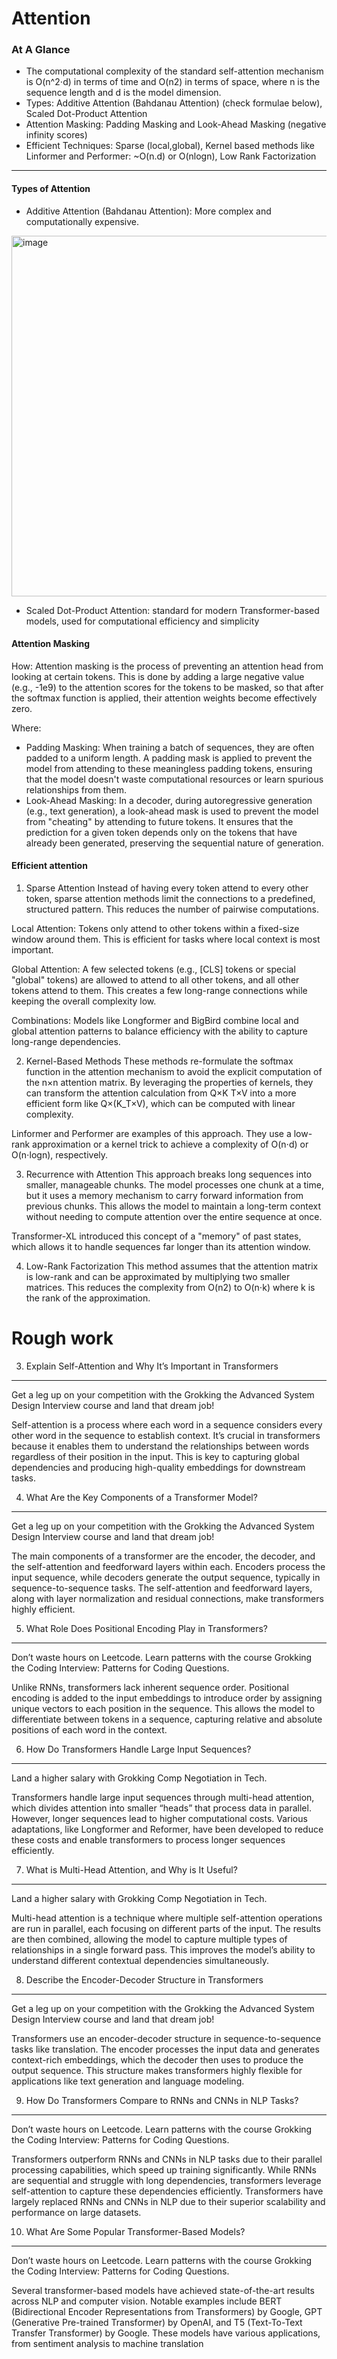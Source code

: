 # Attention
### At A Glance

* The computational complexity of the standard self-attention mechanism is O(n^2⋅d) in terms of time and O(n2) in terms of space, where n is the sequence length and d is the model dimension.
* Types: Additive Attention (Bahdanau Attention) (check formulae below), Scaled Dot-Product Attention
* Attention Masking: Padding Masking and Look-Ahead Masking (negative infinity scores)
* Efficient Techniques: Sparse (local,global), Kernel based methods like Linformer and Performer: ~O(n.d) or O(nlogn), Low Rank Factorization
---

#### Types of Attention
* Additive Attention (Bahdanau Attention): More complex and computationally expensive.
<img width="779" height="577" alt="image" src="https://github.com/user-attachments/assets/535ef0eb-4ed4-4fa6-af4a-102ba07133a1" />

* Scaled Dot-Product Attention: standard for modern Transformer-based models, used for computational efficiency and simplicity

#### Attention Masking
How: Attention masking is the process of preventing an attention head from looking at certain tokens. This is done by adding a large negative value (e.g., -1e9) to the attention scores for the tokens to be masked, so that after the softmax function is applied, their attention weights become effectively zero.

Where: 
* Padding Masking: When training a batch of sequences, they are often padded to a uniform length. A padding mask is applied to prevent the model from attending to these meaningless padding tokens, ensuring that the model doesn't waste computational resources or learn spurious relationships from them.
* Look-Ahead Masking: In a decoder, during autoregressive generation (e.g., text generation), a look-ahead mask is used to prevent the model from "cheating" by attending to future tokens. It ensures that the prediction for a given token depends only on the tokens that have already been generated, preserving the sequential nature of generation.

#### Efficient attention
1. Sparse Attention
Instead of having every token attend to every other token, sparse attention methods limit the connections to a predefined, structured pattern. This reduces the number of pairwise computations.

Local Attention: Tokens only attend to other tokens within a fixed-size window around them. This is efficient for tasks where local context is most important.

Global Attention: A few selected tokens (e.g., [CLS] tokens or special "global" tokens) are allowed to attend to all other tokens, and all other tokens attend to them. This creates a few long-range connections while keeping the overall complexity low.

Combinations: Models like Longformer and BigBird combine local and global attention patterns to balance efficiency with the ability to capture long-range dependencies.

2. Kernel-Based Methods
These methods re-formulate the softmax function in the attention mechanism to avoid the explicit computation of the n×n attention matrix. By leveraging the properties of kernels, they can transform the attention calculation from Q×K T×V into a more efficient form like Q×(K_T×V), which can be computed with linear complexity.

Linformer and Performer are examples of this approach. They use a low-rank approximation or a kernel trick to achieve a complexity of O(n⋅d) or O(n⋅logn), respectively.

3. Recurrence with Attention
This approach breaks long sequences into smaller, manageable chunks. The model processes one chunk at a time, but it uses a memory mechanism to carry forward information from previous chunks. This allows the model to maintain a long-term context without needing to compute attention over the entire sequence at once.

Transformer-XL introduced this concept of a "memory" of past states, which allows it to handle sequences far longer than its attention window.

4. Low-Rank Factorization
This method assumes that the attention matrix is low-rank and can be approximated by multiplying two smaller matrices. This reduces the complexity from O(n2) to O(n⋅k) where k is the rank of the approximation.

# Rough work

3. Explain Self-Attention and Why It’s Important in Transformers
_________
Get a leg up on your competition with the Grokking the Advanced System Design Interview course and land that dream job!

Self-attention is a process where each word in a sequence considers every other word in the sequence to establish context. It’s crucial in transformers because it enables them to understand the relationships between words regardless of their position in the input. This is key to capturing global dependencies and producing high-quality embeddings for downstream tasks.

4. What Are the Key Components of a Transformer Model?
_________
Get a leg up on your competition with the Grokking the Advanced System Design Interview course and land that dream job!

The main components of a transformer are the encoder, the decoder, and the self-attention and feedforward layers within each. Encoders process the input sequence, while decoders generate the output sequence, typically in sequence-to-sequence tasks. The self-attention and feedforward layers, along with layer normalization and residual connections, make transformers highly efficient.

5. What Role Does Positional Encoding Play in Transformers?
_________
Don’t waste hours on Leetcode. Learn patterns with the course Grokking the Coding Interview: Patterns for Coding Questions.

Unlike RNNs, transformers lack inherent sequence order. Positional encoding is added to the input embeddings to introduce order by assigning unique vectors to each position in the sequence. This allows the model to differentiate between tokens in a sequence, capturing relative and absolute positions of each word in the context.

6. How Do Transformers Handle Large Input Sequences?
_________
Land a higher salary with Grokking Comp Negotiation in Tech.

Transformers handle large input sequences through multi-head attention, which divides attention into smaller “heads” that process data in parallel. However, longer sequences lead to higher computational costs. Various adaptations, like Longformer and Reformer, have been developed to reduce these costs and enable transformers to process longer sequences efficiently.

7. What is Multi-Head Attention, and Why is It Useful?
_________
Land a higher salary with Grokking Comp Negotiation in Tech.

Multi-head attention is a technique where multiple self-attention operations are run in parallel, each focusing on different parts of the input. The results are then combined, allowing the model to capture multiple types of relationships in a single forward pass. This improves the model’s ability to understand different contextual dependencies simultaneously.

8. Describe the Encoder-Decoder Structure in Transformers
_________
Get a leg up on your competition with the Grokking the Advanced System Design Interview course and land that dream job!

Transformers use an encoder-decoder structure in sequence-to-sequence tasks like translation. The encoder processes the input data and generates context-rich embeddings, which the decoder then uses to produce the output sequence. This structure makes transformers highly flexible for applications like text generation and language modeling.

9. How Do Transformers Compare to RNNs and CNNs in NLP Tasks?
_________
Don’t waste hours on Leetcode. Learn patterns with the course Grokking the Coding Interview: Patterns for Coding Questions.

Transformers outperform RNNs and CNNs in NLP tasks due to their parallel processing capabilities, which speed up training significantly. While RNNs are sequential and struggle with long dependencies, transformers leverage self-attention to capture these dependencies efficiently. Transformers have largely replaced RNNs and CNNs in NLP due to their superior scalability and performance on large datasets.

10. What Are Some Popular Transformer-Based Models?
_________
Don’t waste hours on Leetcode. Learn patterns with the course Grokking the Coding Interview: Patterns for Coding Questions.

Several transformer-based models have achieved state-of-the-art results across NLP and computer vision. Notable examples include BERT (Bidirectional Encoder Representations from Transformers) by Google, GPT (Generative Pre-trained Transformer) by OpenAI, and T5 (Text-To-Text Transfer Transformer) by Google. These models have various applications, from sentiment analysis to machine translation
